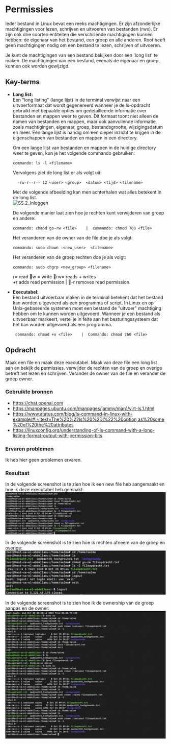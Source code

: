 # Permissies 
Ieder bestand in Linux bevat een reeks machtigingen. Er zijn afzonderlijke machtigingen voor lezen, schrijven en uitvoeren van bestanden (rwx). Er zijn ook drie soorten entiteiten die verschillende machtigingen kunnen hebben: de eigenaar van het bestand, een groep en alle anderen. Root heeft geen machtigingen nodig om een bestand te lezen, schrijven of uitvoeren.

Je kunt de machtigingen van een bestand bekijken door een 'long list' te maken. De machtigingen van een bestand, evenals de eigenaar en groep, kunnen ook worden gewijzigd.

## Key-terms
* __Long list:__     
Een "long listing" (lange lijst) in de terminal verwijst naar een uitvoerformaat dat wordt gegenereerd wanneer je de ls-opdracht gebruikt met bepaalde opties om gedetailleerde informatie over bestanden en mappen weer te geven. Dit formaat toont niet alleen de namen van bestanden en mappen, maar ook aanvullende informatie, zoals machtigingen, eigenaar, groep, bestandsgrootte, wijzigingsdatum en meer. Een lange lijst is handig om een dieper inzicht te krijgen in de eigenschappen van bestanden en mappen in een directory.   

  Om een lange lijst van bestanden en mappen in de huidige directory weer te geven, kun je het volgende commando gebruiken:  
    
    ```
    commando: ls -l <filename>
  ```      
  Vervolgens ziet de long list er als volgt uit:    
  ```
    -rw-r--r-- 12 <user> <group>  <datum> <tijd> <filename>
  ```   
  Met de volgende afbeelding kan men achterhalen wat alles betekent in de long list.   
  ![SS.2_Inloggen](../00_includes/10.longlistuitleg.png)       
    
    De volgende manier laat zien hoe je rechten kunt verwijderen van groep en andere: 

     ```
    commando: chmod go-rw <file>    |  commando: chmod 700 <file>
  ```  
    
    Het veranderen van de owner van de file doe je als volgt: 
     ```
    commando: sudo chown :<new_user>  <filename>   
  ```   
  Het veranderen van de groep rechten doe je als volgt:
    ```
    commando: sudo chgrp <new_group> <filename>    
  ```   
  r= read w = write rw= reads + writes  
+r adds read permission  |  -r removes read permission.
  

* __Executabel:__   
Een bestand uitvoerbaar maken in de terminal betekent dat het bestand kan worden uitgevoerd als een programma of script. In Linux en op Unix-gebaseerde systemen moet een bestand de "uitvoer" machtiging hebben om te kunnen worden uitgevoerd. Wanneer je een bestand als uitvoerbaar markeert, vertel je in feite aan het besturingssysteem dat het kan worden uitgevoerd als een programma.  
  
   ```
    commando: chmod +x <file>    |  Commando: chmod 760 <file>
  ```


## Opdracht  
Maak een file en maak deze executabel. Maak van deze file een long list aan en bekijk de permissies. verwijder de rechten van de groep en overige betreft het lezen en schrijven. Verander de owner van de file en verander de groep owner. 
### Gebruikte bronnen
* https://chat.openai.com  
* https://manpages.ubuntu.com/manpages/jammy/man1/virt-ls.1.html  
* https://www.atatus.com/blog/ls-command-in-linux-with-example/#:~:text=The%20%22ls%20%2Dl%22%20option,as%20some%20of%20the%20attributes   
* https://linuxconfig.org/understanding-of-ls-command-with-a-long-listing-format-output-with-permission-bits 

### Ervaren problemen
Ik heb hier geen problemen ervaren.

### Resultaat
  
  In de volgende screenshot is te zien hoe ik een new file heb aangemaakt en hoe ik deze executabel heb gemaakt: 
![SS.2_Inloggen](../00_includes/11.NewFile.LongList.Executable-X.png)     

In de volgende screenshot is te zien hoe ik rechten afneem van de groep en overige:   
![SS.2_Inloggen](../00_includes/12.Removed_the_readandwritepermissions.png)     

  In de volgende screenshot is te zien hoe ik de ownership van de groep aanpas en de owner:     
  ![SS.2_Inloggen](../00_includes/13.changed_the_ownerand_group.png)  
   


